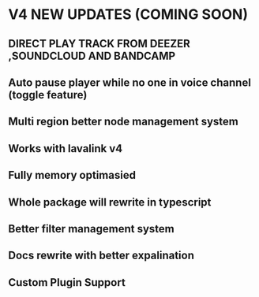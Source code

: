 
# V4 NEW UPDATES (COMING SOON)

## DIRECT PLAY TRACK FROM DEEZER ,SOUNDCLOUD AND BANDCAMP
## Auto pause player while no one in voice channel (toggle feature)
## Multi region better node management system
## Works with lavalink v4
## Fully memory optimasied
## Whole package will rewrite in typescript
##  Better filter management system
## Docs rewrite with better expalination
## Custom Plugin Support
